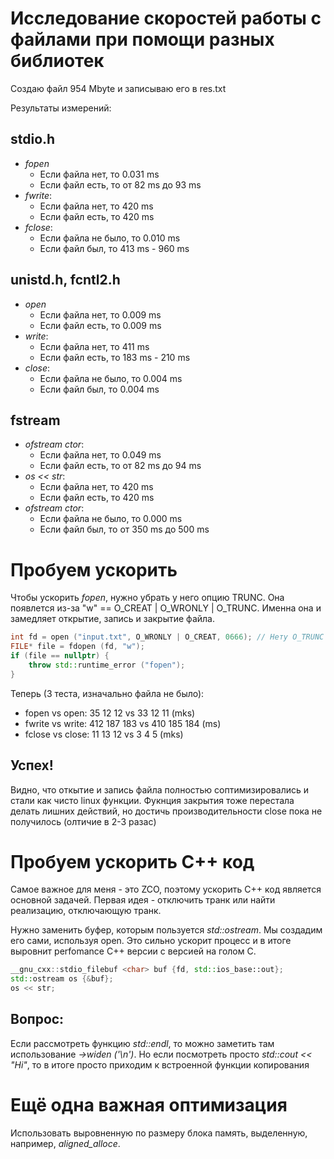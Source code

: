 Исследование скоростей работы с файлами при помощи разных библиотек
===

Создаю файл 954 Mbyte и записываю его в res.txt

Результаты измерений:

## stdio.h
* *fopen*
  * Если файла нет, то 0.031 ms
  * Если файл есть, то от 82 ms до 93 ms
* *fwrite*:
  * Если файла нет, то 420 ms
  * Если файл есть, то 420 ms
* *fclose*:
  * Если файла не было, то 0.010 ms
  * Если файл был, то 413 ms - 960 ms

## unistd.h, fcntl2.h
* *open*
  * Если файла нет, то 0.009 ms
  * Если файл есть, то 0.009 ms
* *write*:
  * Если файла нет, то 411 ms
  * Если файл есть, то 183 ms - 210 ms
* *close*:
  * Если файла не было, то 0.004 ms
  * Если файл был, то 0.004 ms

## fstream
* *ofstream ctor*:
  * Если файла нет, то 0.049 ms
  * Если файл есть, то от 82 ms до 94 ms
* *os << str*:
  * Если файла нет, то 420 ms
  * Если файл есть, то 420 ms
* *ofstream ctor*:
  * Если файла не было, то 0.000 ms
  * Если файл был, то от 350 ms до 500 ms

# Пробуем ускорить
Чтобы ускорить *fopen*, нужно убрать у него опцию TRUNC.
Она появлется из-за "w" == O_CREAT | O_WRONLY | O_TRUNC.
Именна она и замедляет открытие, запись и закрытие файла.
```cpp
int fd = open ("input.txt", O_WRONLY | O_CREAT, 0666); // Нету O_TRUNC
FILE* file = fdopen (fd, "w");
if (file == nullptr) {
    throw std::runtime_error ("fopen");
}
```

Теперь (3 теста, изначально файла не было):

* fopen vs open:   35 12 12 vs 33 12 11       (mks)
* fwrite vs write: 412 187 183 vs 410 185 184 (ms)
* fclose vs close: 11 13 12 vs 3 4 5          (mks)

## Успех!

Видно, что откытие и запись файла полностью соптимизировались и стали как
чисто linux функции. Фукнция закрытия тоже перестала делать лишних действий, но
достичь производительности close пока не получилось (олтичие в 2-3 разаc)

# Пробуем ускорить C++ код
Самое важное для меня - это ZCO, поэтому ускорить C++ код является основной задачей.
Первая идея - отключить транк или найти реализацию, отключающую транк.

Нужно заменить буфер, которым пользуется *std::ostream*. Мы создадим его сами,
используя open. Это сильно ускорит процесс и в итоге выровнит perfomance
C++ версии с версией на голом C.
```cpp
__gnu_cxx::stdio_filebuf <char> buf {fd, std::ios_base::out};
std::ostream os {&buf};
os << str;
```

## Вопрос:
Если рассмотреть функцию *std::endl*, то можно заметить там использование
*->widen ('\n')*.
Но если посмотреть просто *std::cout << "Hi"*, то в итоге просто приходим
к встроенной функции копирования

# Ещё одна важная оптимизация
Использовать выровненную по размеру блока память, выделенную, например,
*aligned_alloce*.